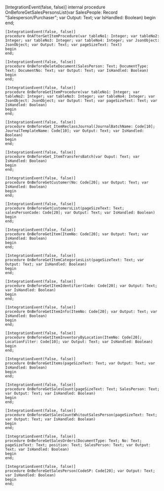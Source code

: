 [IntegrationEvent(false, false)]
    internal procedure OnBeforeGetSalesPersonsList(var SalesPeople: Record "Salesperson/Purchaser"; var Output: Text; var IsHandled: Boolean)
    begin
    end;

    [IntegrationEvent(false, false)]
    procedure OnAfterGetItemProcedure(var tableNo1: Integer; var tableNo2: Integer; var tableNo3: Integer; var tableNo4: Integer; var JsonObject: JsonObject; var Output: Text; var pageSizeText: Text)
    begin
    end;

    [IntegrationEvent(false, false)]
    procedure OnBeforeDeleteDocument(SalesPerson: Text; DocumentType: Text; DocumentNo: Text; var Output: Text; var IsHandled: Boolean)
    begin
    end;

    [IntegrationEvent(false, false)]
    procedure OnBeforeGetItemProcedure(var tableNo1: Integer; var tableNo2: Integer; var tableNo3: Integer; var tableNo4: Integer; var JsonObject: JsonObject; var Output: Text; var pageSizeText: Text; var IsHandled: Boolean)
    begin
    end;

    [IntegrationEvent(false, false)]
    procedure OnBeforeGet_ItemReclassJournal(JournalBatchName: Code[10]; JournalTemplateName: Code[10]; var Output: Text; var IsHandled: Boolean)
    begin
    end;

    [IntegrationEvent(false, false)]
    procedure OnBeforeGet_ItemTransfersBatch(var Ouput: Text; var IsHandled: Boolean)
    begin
    end;

    [IntegrationEvent(false, false)]
    procedure OnBeforeGetCustomer(No: Code[20]; var Output: Text; var IsHandled: Boolean)
    begin
    end;

    [IntegrationEvent(false, false)]
    procedure OnBeforeGetCustomersList(pageSizeText: Text; salesPersonCode: Code[20]; var Output: Text; var IsHandled: Boolean)
    begin
    end;

    [IntegrationEvent(false, false)]
    procedure OnBeforeGetItem(ItemNo: Code[20]; var Output: Text; var IsHandled: Boolean)
    begin
    end;

    [IntegrationEvent(false, false)]
    procedure OnBeforeGetItemCategoriesList(pageSizeText: Text; var Output: Text; var IsHandled: Boolean)
    begin
    end;

    [IntegrationEvent(false, false)]
    procedure OnBeforeGetItemIdentifier(Code: Code[20]; var Output: Text; var IsHandled: Boolean)
    begin
    end;

    [IntegrationEvent(false, false)]
    procedure OnBeforeGetItemInfo(ItemNo: Code[20]; var Output: Text; var IsHandled: Boolean)
    begin
    end;

    [IntegrationEvent(false, false)]
    procedure OnBeforeGetItemInventoryByLocation(ItemNo: Code[20]; LocationFilter: Code[10]; var Output: Text; var IsHandled: Boolean)
    begin
    end;

    [IntegrationEvent(false, false)]
    procedure OnBeforeGetItems(pageSizeText: Text; var Output: Text; var IsHandled: Boolean)
    begin
    end;

    [IntegrationEvent(false, false)]
    procedure OnBeforeGetSalesCount(pageSizeText: Text; SalesPerson: Text; var Output: Text; var IsHandled: Boolean)
    begin
    end;

    [IntegrationEvent(false, false)]
    procedure OnBeforeGetSalesCountWhitoutSalesPerson(pageSizeText: Text; var Output: Text; var IsHandled: Boolean)
    begin
    end;

    [IntegrationEvent(false, false)]
    procedure OnBeforeGetSalesOrders(DocumentType: Text; No: Text; pageSizeText: Text; position: Text; SalesPerson: Text; var Output: Text; var IsHandled: Boolean)
    begin
    end;

    [IntegrationEvent(false, false)]
    procedure OnBeforeGetSalesPerson(CodeSP: Code[20]; var Output: Text; var IsHandled: Boolean)
    begin
    end;